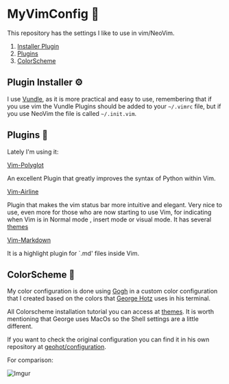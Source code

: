 # MyVimConfig :green_book:

This repository has the settings I like to use in vim/NeoVim.

1. [Installer Plugin](#plugin-installer)
1. [Plugins](#plugins)
1. [ColorScheme](#colorscheme)

## Plugin Installer :gear:

I use [Vundle](https://github.com/gmarik/vundle), as it is more practical and easy to use, remembering that if you use vim the Vundle Plugins should be added to your `~/.vimrc` file, but if you use NeoVim the file is called `~/.init.vim`.

## Plugins :wrench:

Lately I'm using it:

[Vim-Polyglot](https://github.com/sheerun/vim-polyglot)

An excellent Plugin that greatly improves the syntax of Python within Vim. 

[Vim-Airline](https://github.com/vim-airline/vim-airline)

Plugin that makes the vim status bar more intuitive and elegant. Very nice to use, even more for those who are now starting to use Vim, for indicating when Vim is in Normal mode , insert mode or visual mode. It has several [themes](https://github.com/vim-airline/vim-airline)

[Vim-Markdown](https://github.com/plasticboy/vim-markdown)

It is a highlight plugin for `.md' files inside Vim.


## ColorScheme :art:

My color configuration is done using [Gogh](https://github.com/Mayccoll/Gogh) in a custom color configuration that I created based on the colors that [George Hotz](geohot.com) uses in his terminal.

All Colorscheme installation tutorial you can access at [themes](https://github.com/solenya1/MyVimConfig/blob/master/themes/tutorial.md).
It is worth mentioning that George uses MacOs so the Shell settings are a little different.

If you want to check the original configuration you can find it in his own repository at [geohot/configuration](https://github.com/geohot/configuration).

For comparison: 

![Imgur](https://imgur.com/yoI3Rae.png)




